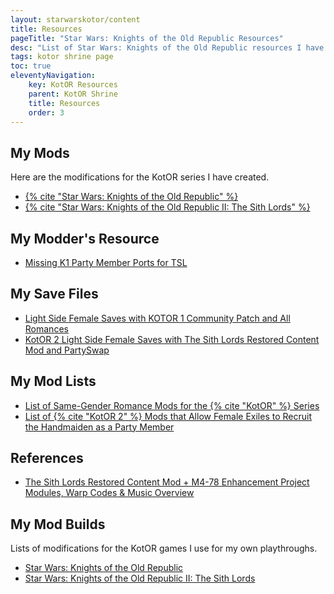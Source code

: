 ```yaml
---
layout: starwarskotor/content
title: Resources
pageTitle: "Star Wars: Knights of the Old Republic Resources"
desc: "List of Star Wars: Knights of the Old Republic resources I have created or compiled myself.."
tags: kotor shrine page
toc: true
eleventyNavigation:
    key: KotOR Resources
    parent: KotOR Shrine
    title: Resources
    order: 3
---
```


## My Mods

Here are the modifications for the KotOR series I have created.

<ul>
    <li><a href="/projects/kotor1mods/">{% cite "Star Wars: Knights of the Old Republic" %}</a></li>
    <li><a href="/projects/kotor2mods/">{% cite "Star Wars: Knights of the Old Republic II: The Sith Lords" %}</a></li>
</ul>

## My Modder's Resource

<ul>
    <li><a href="https://deadlystream.com/files/file/2249-missing-k1-party-member-ports-for-tsl-modders-resource/">Missing K1 Party Member Ports for TSL</a></li>
</ul>

## My Save Files

<ul>
    <li><a href="https://deadlystream.com/files/file/2180-light-side-female-saves-with-kotor-1-community-patch-and-all-romances/">Light Side Female Saves with KOTOR 1 Community Patch and All Romances</a></li>
    <li><a href="https://deadlystream.com/files/file/2213-kotor-2-light-side-female-saves-with-tslrcm-and-partyswap/">KotOR 2 Light Side Female Saves with The Sith Lords Restored Content Mod and PartySwap</a></li>
</ul>

## My Mod Lists

<ul>
    <li><a href="./kotor-same-gender-romance-mods">List of Same-Gender Romance Mods for the {% cite "KotOR" %} Series</a></li>
    <li><a href="./kotor2-female-exile-recruit-handmaiden-mods">List of {% cite "KotOR 2" %} Mods that Allow Female Exiles to Recruit the Handmaiden as a Party Member</a></li>
</ul>

## References

<ul>
    <li><a href="./tslrcm-m478ep-modules-music">The Sith Lords Restored Content Mod + M4-78 Enhancement Project Modules, Warp Codes & Music Overview</a></li>
</ul>

## My Mod Builds

Lists of modifications for the KotOR games I use for my own playthroughs.

<ul>
    <li><a href="https://docs.google.com/document/d/1BTMJ1c-NOjU9q7qNftZac6jkOPluyucILglovcHtiaI/edit">Star Wars: Knights of the Old Republic</a></li>
    <li><a href="https://docs.google.com/document/d/15HbD-k-D8WHrp10IjIryAguhq7k2W94pkuGys7Z7xNM/edit">Star Wars: Knights of the Old Republic II: The Sith Lords</a></li>
</ul>

